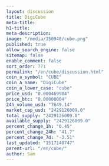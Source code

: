 ```yaml
---
layout: discussion
title: DigiCube
meta-title: 
h1-title: 
meta-description: 
image: "/media/350948/cube.png"
published: true
allow_search_engine: false
sitemap: false
enable_comment: false
sort_order: 771
permalink: "/en/cube/discussion.html"
coin_a_symbol: "CUBE"
coin_a_name: "DigiCube"
coin_a_lower_case: "cube"
price_usd: "0.000469984"
price_btc: "0.00000004"
24h_volume_usd: "7649.14"
market_cap_usd: "2429126009.0"
total_supply: "2429126009.0"
available_supply: "2429126009.0"
percent_change_1h: "0.45"
percent_change_24h: "41.7"
percent_change_7d: "-3.51"
last_updated: "1517140747"
parent-url: "/en/cube/"
author: Sam
---
```


